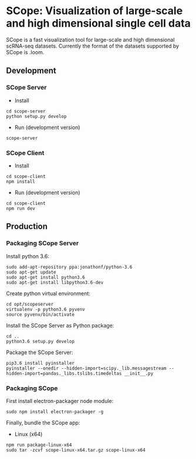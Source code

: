 # SCope: Visualization of large-scale and high dimensional single cell data

SCope is a fast visualization tool for large-scale and high dimensional scRNA-seq datasets.
Currently the format of the datasets supported by SCope is .loom. 

## Development

### SCope Server

- Install
```
cd scope-server
python setup.py develop
```

- Run (development version)
```
scope-server
```

### SCope Client

- Install
```
cd scope-client
npm install
```

- Run (development version)
```
cd scope-client
npm run dev
```

## Production

### Packaging SCope Server

Install python 3.6:
```
sudo add-apt-repository ppa:jonathonf/python-3.6
sudo apt-get update
sudo apt-get install python3.6
sudo apt-get install libpython3.6-dev
```

Create python virtual environment:
```
cd opt/scopeserver
virtualenv -p python3.6 pyvenv
source pyvenv/bin/activate
```

Install the SCope Server as Python package:
```
cd ..
python3.6 setup.py develop
```

Package the SCope Server:
```
pip3.6 install pyinstaller
pyinstaller --onedir --hidden-import=scipy._lib.messagestream --hidden-import=pandas._libs.tslibs.timedeltas __init__.py
```

### Packaging SCope

First install electron-packager node module:
```
sudo npm install electron-packager -g
```

Finally, bundle the SCope app:
- Linux (x64)
```
npm run package-linux-x64
sudo tar -zcvf scope-linux-x64.tar.gz scope-linux-x64
```